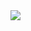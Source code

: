 
  <a href="https://github.com/DIY0R">
      <img src="https://komarev.com/ghpvc/?username=DIY0R&color=13883E">
  </a><br/>

<!-- ![my snake](https://raw.githubusercontent.com/DIY0R/DIY0R/output/github-contribution-grid-snake.svg) -->



